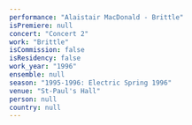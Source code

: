 ```yaml
---
performance: "Alaistair MacDonald - Brittle"
isPremiere: null
concert: "Concert 2"
work: "Brittle"
isCommission: false
isResidency: false
work_year: "1996"
ensemble: null
season: "1995-1996: Electric Spring 1996"
venue: "St-Paul's Hall"
person: null
country: null
---
```



